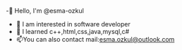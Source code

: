 -👋 Hello, I'm @esma-ozkul
- 👀 I am interested in software developer
- 🌱 I learned c++,html,css,java,mysql,c#
- 📫You can also contact mail:esma.ozkul@outlook.com

<!---
esma-ozkul/esma-ozkul is a ✨ special ✨ repository because its `README.md` (this file) appears on your GitHub profile.
You can click the Preview link to take a look at your changes.
--->
